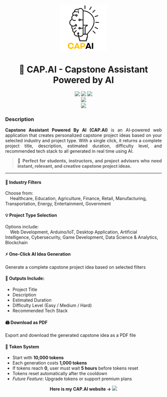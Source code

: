 <p align="center">
  <img src="Logo/CAP AI.png" alt="CAP.AI Logo" width="150"/>
</p>

<h1 align="center">🧠 CAP.AI - Capstone Assistant Powered by AI</h1>
<p align="center">
  <!-- Frontend -->
  <img src="https://img.shields.io/badge/HTML5-E34F26?style=for-the-badge&logo=html5&logoColor=white" />
  <img src="https://img.shields.io/badge/CSS3-1572B6?style=for-the-badge&logo=css3&logoColor=white" />
  <img src="https://img.shields.io/badge/JavaScript-F7DF1E?style=for-the-badge&logo=javascript&logoColor=black" />
  <br/>

  <!-- Backend -->
  <img src="https://img.shields.io/badge/Node.js-339933?style=for-the-badge&logo=node.js&logoColor=white" />
  <br/>

  <!-- AI Integration -->
  <img src="https://img.shields.io/badge/GPT--3.5--Turbo-OpenRouter.ai-blueviolet?style=for-the-badge&logo=openai&logoColor=white" />
</p>

### Description
<div align="justify">

**Capstone Assistant Powered By AI (CAP.AI)** is an AI-powered web application that creates personalized capstone project ideas based on your selected industry and project type. With a single click, it returns a complete project title, description, estimated duration, difficulty level, and recommended tech stack to all generated in real time using AI.

> 📝 **Perfect for students, instructors, and project advisers who need instant, relevant, and creative capstone project ideas.**

</div>

---



#### 🎯 Industry Filters  
Choose from:  
&nbsp;&nbsp;&nbsp;&nbsp;Healthcare, Education, Agriculture, Finance, Retail, Manufacturing, Transportation, Energy, Entertainment, Government

#### 💡 Project Type Selection  
Options include:  
&nbsp;&nbsp;&nbsp;&nbsp;Web Development, Arduino/IoT, Desktop Application, Artificial Intelligence, Cybersecurity, Game Development, Data Science & Analytics, Blockchain

#### ⚡ One-Click AI Idea Generation  
Generate a complete capstone project idea based on selected filters

#### 📄 Outputs Include:  
- Project Title  
- Description  
- Estimated Duration  
- Difficulty Level (Easy / Medium / Hard)  
- Recommended Tech Stack

#### 🖨️ Download as PDF  
Export and download the generated capstone idea as a PDF file

#### 🔐 Token System  
- Start with **10,000 tokens**  
- Each generation costs **1,000 tokens**  
- If tokens reach **0**, user must wait **5 hours** before tokens reset  
- Tokens reset automatically after the cooldown  
- _Future Feature_: Upgrade tokens or support premium plans

<p align="center">
  <strong>Here is my CAP.AI website →</strong>
  <a href="cap-ai-five.vercel.app/">
     <img src="https://img.shields.io/badge/Cap--AI%20Website-Vercel-000000?style=for-the-badge&logo=vercel&logoColor=white" />
  </a>
</p>
